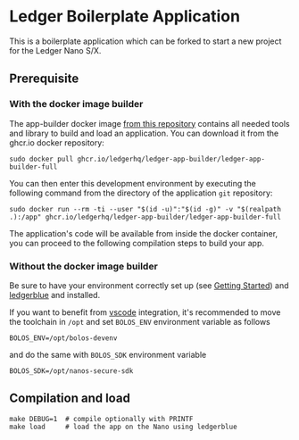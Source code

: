 # Ledger Boilerplate Application

This is a boilerplate application which can be forked to start a new project for the Ledger Nano S/X.

## Prerequisite

### With the docker image builder

The app-builder docker image [from this repository](https://github.com/LedgerHQ/ledger-app-builder) contains all needed tools and library to build and load an application.
You can download it from the ghcr.io docker repository:

```shell
sudo docker pull ghcr.io/ledgerhq/ledger-app-builder/ledger-app-builder-full
```

You can then enter this development environment by executing the following command from the directory of the application `git` repository:

```shell
sudo docker run --rm -ti --user "$(id -u)":"$(id -g)" -v "$(realpath .):/app" ghcr.io/ledgerhq/ledger-app-builder/ledger-app-builder-full
```

The application's code will be available from inside the docker container, you can proceed to the following compilation steps to build your app.

### Without the docker image builder

Be sure to have your environment correctly set up (see [Getting Started](https://developers.ledger.com/docs/nano-app/introduction/)) and [ledgerblue](https://pypi.org/project/ledgerblue/) and installed.

If you want to benefit from [vscode](https://code.visualstudio.com/) integration, it's recommended to move the toolchain in `/opt` and set `BOLOS_ENV` environment variable as follows

```shell
BOLOS_ENV=/opt/bolos-devenv
```

and do the same with `BOLOS_SDK` environment variable

```shell
BOLOS_SDK=/opt/nanos-secure-sdk
```

## Compilation and load

```shell
make DEBUG=1  # compile optionally with PRINTF
make load     # load the app on the Nano using ledgerblue
```


